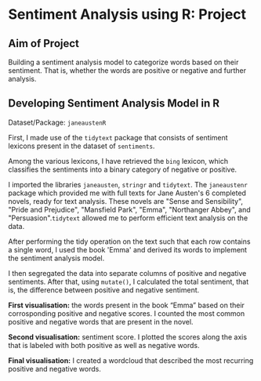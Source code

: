 # Sentiment Analysis using R: Project
## Aim of Project
Building a sentiment analysis model to categorize words based on their sentiment. That is, whether the words are positive or negative and further analysis. 

## Developing Sentiment Analysis Model in R
Dataset/Package: ```janeaustenR```

First, I made use of the ```tidytext``` package that consists of sentiment lexicons present in the dataset of ```sentiments```.

Among the various lexicons, I have retrieved the ```bing``` lexicon, which classifies the sentiments into a binary category of negative or positive. 

I imported the libraries ```janeausten```, ```stringr``` and ```tidytext```. The ```janeaustenr``` package which provided me with full texts for Jane Austen's 6 completed novels, ready for text analysis. These novels are "Sense and Sensibility", "Pride and Prejudice", "Mansfield Park", "Emma", "Northanger Abbey", and "Persuasion".```tidytext``` allowed me to perform efficient text analysis on the data. 

After performing the tidy operation on the text such that each row contains a single word, I used the book 'Emma' and derived its words to implement the sentiment analysis model.

I then segregated the data into separate columns of positive and negative sentiments. After that, using ```mutate()```, I calculated the total sentiment, that is, the difference between positive and negative sentiment.

**First visualisation:** the words present in the book “Emma” based on their corrosponding positive and negative scores. I counted the most common positive and negative words that are present in the novel.

**Second visualisation:** sentiment score. I plotted the scores along the axis that is labeled with both positive as well as negative words. 

**Final visualisation:** I created a wordcloud that described the most recurring positive and negative words. 
